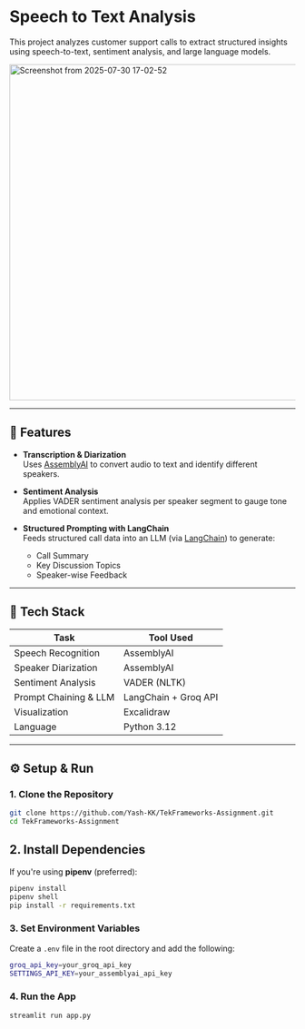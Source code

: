 #  Speech to Text Analysis

This project analyzes customer support calls to extract structured insights using speech-to-text, sentiment analysis, and large language models.

<img width="631" height="592" alt="Screenshot from 2025-07-30 17-02-52" src="https://github.com/user-attachments/assets/67c8048d-3ae8-4f36-b503-0874acce2681" />


---

## 🔧 Features

- **Transcription & Diarization**  
  Uses [AssemblyAI](https://www.assemblyai.com/) to convert audio to text and identify different speakers.

- **Sentiment Analysis**  
  Applies VADER sentiment analysis per speaker segment to gauge tone and emotional context.

- **Structured Prompting with LangChain**  
  Feeds structured call data into an LLM (via [LangChain](https://www.langchain.com/)) to generate:
  - Call Summary  
  - Key Discussion Topics  
  - Speaker-wise Feedback  

---

## 🧠 Tech Stack

| Task                    | Tool Used             |
|-------------------------|-----------------------|
| Speech Recognition      | AssemblyAI            |
| Speaker Diarization     | AssemblyAI            |
| Sentiment Analysis      | VADER (NLTK)          |
| Prompt Chaining & LLM   | LangChain + Groq API  |
| Visualization           | Excalidraw            |
| Language                | Python 3.12           |

---

## ⚙️ Setup & Run

### 1. Clone the Repository

```bash
git clone https://github.com/Yash-KK/TekFrameworks-Assignment.git
cd TekFrameworks-Assignment

```
## 2. Install Dependencies

If you're using **pipenv** (preferred):

```bash
pipenv install
pipenv shell
pip install -r requirements.txt 

```

### 3. Set Environment Variables

Create a `.env` file in the root directory and add the following:

```bash
groq_api_key=your_groq_api_key
SETTINGS_API_KEY=your_assemblyai_api_key
```
### 4. Run the App
```bash
streamlit run app.py
```
